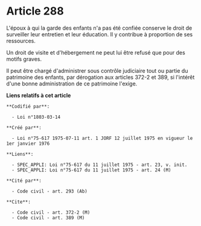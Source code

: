 # Article 288

L'époux à qui la garde des enfants n'a pas été confiée conserve le droit de surveiller leur entretien et leur éducation. Il y
contribue à proportion de ses ressources.

Un droit de visite et d'hébergement ne peut lui être refusé que pour des motifs graves.

Il peut être chargé d'administrer sous contrôle judiciaire tout ou partie du patrimoine des enfants, par dérogation aux
articles 372-2 et 389, si l'intérêt d'une bonne administration de ce patrimoine l'exige.

**Liens relatifs à cet article**

	**Codifié par**:

	  - Loi n°1803-03-14

	**Créé par**:

	  - Loi n°75-617 1975-07-11 art. 1 JORF 12 juillet 1975 en vigueur le 1er janvier 1976

	**Liens**:

	  - SPEC_APPLI: Loi n°75-617 du 11 juillet 1975 - art. 23, v. init.
	  - SPEC_APPLI: Loi n°75-617 du 11 juillet 1975 - art. 24 (M)

	**Cité par**:

	  - Code civil - art. 293 (Ab)

	**Cite**:

	  - Code civil - art. 372-2 (M)
	  - Code civil - art. 389 (M)

